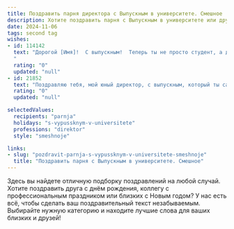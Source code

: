 ```yaml
---
title: Поздравить парня директора с Выпускным в университете. Смешное
description: Хотите поздравить парня с Выпускным в университете или другим праздником? Наш ИИ создаст незабываемое поздравление, а вы обязательно выделитесь среди других.  
date: 2024-11-06
tags: second tag
wishes:
- id: 114142
  text: "Дорогой [Имя]!  С выпускным!  Теперь ты не просто студент, а директор – звучит солидно, как выстрел из пушки,  правда, пока не стреляющей деньгами.  Но мы верим, что скоро пушка заработает на полную мощь — и  начнёт метать не только приказы, но и бонусы своим подчинённым!  Поздравляем с заслуженным успехом и желаем, чтобы твои подчиненные любили тебя так же сильно, как мы любим тебя сегодня!  Счастливого пути в мир больших (и, надеемся, тёплых) кабинетов!
  "
  rating: "0"
  updated: "null"
- id: 21852
  text: "Поздравляю тебя, мой юный директор, с выпускным, который ты сам себе устроил! Пусть твоя директорская жизнь будет такой же успешной, как и этот вечер, только без костюма и с большим количеством веселья! Удачи в управлении миром, но не забывай, что иногда стоит просто отложить планшет и насладиться моментом. С днем независимости от учебы и с новыми приключениями в роли директора!"
  rating: "0"
  updated: "null"

selectedValues:
  recipients: "parnja"
  holidays: "s-vypussknym-v-universitete"
  professions: "direktor"
  style: "smeshnoje"

links:
- slug: "pozdravit-parnja-s-vypussknym-v-universitete-smeshnoje"
  title: "Поздравить парня с Выпускным в университете. Смешное"
---
```


Здесь вы найдете отличную подборку поздравлений на любой случай.
Хотите поздравить друга с днём рождения, коллегу с профессиональным праздником или близких с Новым годом? У нас есть всё, чтобы сделать ваш поздравительный текст незабываемым. Выбирайте нужную категорию и находите лучшие слова для ваших близких и друзей!
